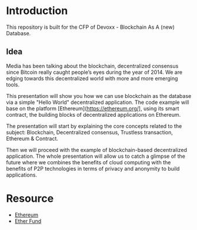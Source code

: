 # Introduction

This repository is built for the CFP of Devoxx - Blockchain As A (new) Database.

## Idea

Media has been talking about the blockchain, decentralized consensus since Bitcoin really caught people’s eyes during the year of 2014. We are edging towards this decentralized world with more and more emerging tools.

This presentation will show you how we can use blockchain as the database via a simple "Hello World" decentralized application. The code example will base on the platform [Ethereum](https://ethereum.org/], using its smart contract, the building blocks of decentralized applications on Ethereum.

The presentation will start by explaining the core concepts related to the subject: Blockchain, Decentralized consensus, Trustless transaction, Ethereum & Contract. 

Then we will proceed with the example of blockchain-based decentralized application. The whole presentation will allow us to catch a glimpse of the future where we combines the benefits of cloud computing with the benefits of P2P technologies in terms of privacy and anonymity to build applications.

# Resource

- [Ethereum](https://ethereum.org/)
- [Ether Fund](http://ether.fund/)